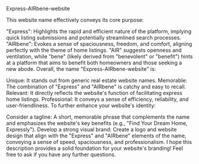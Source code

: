 Express-AIRbene-website

This website name effectively conveys its core purpose:

"Express": Highlights the rapid and efficient nature of the platform, implying quick listing submissions and potentially streamlined search processes.
"AIRbene": Evokes a sense of spaciousness, freedom, and comfort, aligning perfectly with the theme of home listings. "AIR" suggests openness and ventilation, while "bene" (likely derived from "benevolent" or "benefit") hints at a platform that aims to benefit both homeowners and those seeking a new abode.
Overall, the name "Express-AIRbene-website" is:

Unique: It stands out from generic real estate website names.
Memorable: The combination of "Express" and "AIRbene" is catchy and easy to recall.
Relevant: It directly reflects the website's function of facilitating express home listings.
Professional: It conveys a sense of efficiency, reliability, and user-friendliness.
To further enhance your website's identity:

Consider a tagline: A short, memorable phrase that complements the name and emphasizes the website's key benefits (e.g., "Find Your Dream Home, Expressly").
Develop a strong visual brand: Create a logo and website design that align with the "Express" and "AIRbene" elements of the name, conveying a sense of speed, spaciousness, and professionalism.
I hope this description provides a solid foundation for your website's branding! Feel free to ask if you have any further questions.








